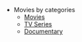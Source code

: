<!-- Navbar -->

- Movies by categories
  - [Movies](movies.md)
  - [TV Series](tv_series.md)
  - [Documentary](documentary.md)

